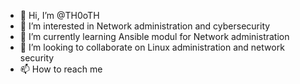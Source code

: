 - 👋 Hi, I’m @TH0oTH
- 👀 I’m interested in Network administration and cybersecurity
- 🌱 I’m currently learning Ansible modul for Network administration
- 💞️ I’m looking to collaborate on Linux administration and network security
- 📫 How to reach me 

<!---
TH0oTH/TH0oTH is a ✨ special ✨ repository because its `README.md` (this file) appears on your GitHub profile.
You can click the Preview link to take a look at your changes.
--->
